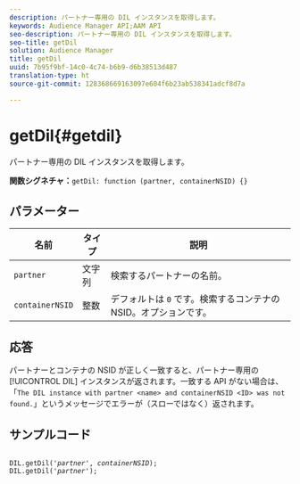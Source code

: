 ```yaml
---
description: パートナー専用の DIL インスタンスを取得します。
keywords: Audience Manager API;AAM API
seo-description: パートナー専用の DIL インスタンスを取得します。
seo-title: getDil
solution: Audience Manager
title: getDil
uuid: 7b95f9bf-14c0-4c74-b6b9-d6b38513d487
translation-type: ht
source-git-commit: 128368669163097e604f6b23ab538341adcf8d7a

---
```



# getDil{#getdil}

パートナー専用の DIL インスタンスを取得します。

**関数シグネチャ：**`getDil: function (partner, containerNSID) {}`

<!-- r_dil_get_dil.xml -->

## パラメーター

| 名前 | タイプ | 説明 |
|---|---|---|
| `partner` | 文字列 | 検索するパートナーの名前。 |
| `containerNSID` | 整数 | デフォルトは `0` です。検索するコンテナの NSID。オプションです。 |

## 応答

パートナーとコンテナの NSID が正しく一致すると、パートナー専用の [!UICONTROL DIL] インスタンスが返されます。一致する API がない場合は、「`The DIL instance with partner <name> and containerNSID <ID> was not found.`」というメッセージでエラーが（スローではなく）返されます。

## サンプルコード

<pre class="java"><code>
DIL.getDil('<i>partner</i>', <i>containerNSID</i>); 
DIL.getDil('<i>partner</i>');
</code></pre>
